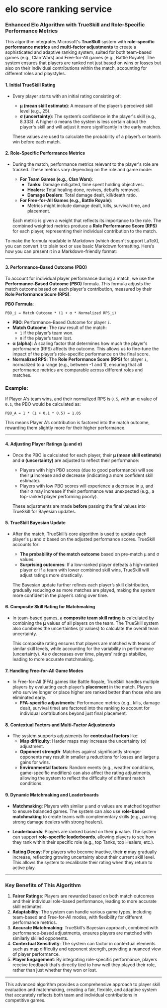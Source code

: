 # elo score ranking service


### Enhanced Elo Algorithm with TrueSkill and Role-Specific Performance Metrics

This algorithm integrates Microsoft's **TrueSkill** system with **role-specific performance metrics** and **multi-factor adjustments** to create a sophisticated and adaptive ranking system, suited for both team-based games (e.g., Clan Wars) and Free-for-All games (e.g., Battle Royale). The system ensures that players are ranked not just based on wins or losses but also on their individual contributions within the match, accounting for different roles and playstyles.

#### **1. Initial TrueSkill Rating**
- Every player starts with an initial rating consisting of:
    - **μ (mean skill estimate)**: A measure of the player’s perceived skill level (e.g., 25).
    - **σ (uncertainty)**: The system’s confidence in the player's skill (e.g., 8.333). A higher σ means the system is less certain about the player's skill and will adjust it more significantly in the early matches.

  These values are used to calculate the probability of a player’s or team’s win before each match.

#### **2. Role-Specific Performance Metrics**
- During the match, performance metrics relevant to the player's role are tracked. These metrics vary depending on the role and game mode:
    - **For Team Games (e.g., Clan Wars)**:
        - **Tanks**: Damage mitigated, time spent holding objectives.
        - **Healers**: Total healing done, revives, debuffs removed.
        - **Damage Dealers**: Total damage dealt, kill/death ratio.
    - **For Free-for-All Games (e.g., Battle Royale)**:
        - Metrics might include damage dealt, kills, survival time, and placement.

  Each metric is given a weight that reflects its importance to the role. The combined weighted metrics produce a **Role Performance Score (RPS)** for each player, representing their individual contribution to the match.

To make the formula readable in Markdown (which doesn't support LaTeX), you can convert it to plain text or use basic Markdown formatting. Here’s how you can present it in a Markdown-friendly format:

---

#### **3. Performance-Based Outcome (PBO)**

To account for individual player performance during a match, we use the **Performance-Based Outcome (PBO)** formula. This formula adjusts the match outcome based on each player's contribution, measured by their **Role Performance Score (RPS)**.

**PBO Formula**:

```
PBO_i = Match Outcome * (1 + α * Normalized RPS_i)
```

- **PBO**: Performance-Based Outcome for player `i`.
- **Match Outcome**: The raw result of the match:
  - `1` if the player’s team won.
  - `0` if the player’s team lost.
- **α (alpha)**: A scaling factor that determines how much the player's performance (RPS) affects the outcome. This allows us to fine-tune the impact of the player’s role-specific performance on the final score.
- **Normalized RPS**: The **Role Performance Score (RPS)** for player `i`, normalized to a range (e.g., between -1 and 1), ensuring that all performance metrics are comparable across different roles and matches.

### Example:
If Player A's team wins, and their normalized RPS is `0.5`, with an α value of `0.1`, the PBO would be calculated as:

```
PBO_A = 1 * (1 + 0.1 * 0.5) = 1.05
```

This means Player A’s contribution is factored into the match outcome, rewarding them slightly more for their higher performance.

---

#### **4. Adjusting Player Ratings (μ and σ)**
- Once the PBO is calculated for each player, their **μ (mean skill estimate)** and **σ (uncertainty)** are adjusted to reflect their performance:
    - Players with high PBO scores (due to good performance) will see their **μ** increase and **σ** decrease (indicating a more confident skill estimate).
    - Players with low PBO scores will experience a decrease in μ, and their σ may increase if their performance was unexpected (e.g., a top-ranked player performing poorly).

  These adjustments are made **before** passing the final values into TrueSkill for Bayesian updates.

#### **5. TrueSkill Bayesian Update**
- After the match, TrueSkill’s core algorithm is used to update each player's μ and σ based on the adjusted performance scores. TrueSkill accounts for:
    - **The probability of the match outcome** based on pre-match μ and σ values.
    - **Surprising outcomes**: If a low-ranked player defeats a high-ranked player or if a team with lower combined skill wins, TrueSkill will adjust ratings more drastically.

  The Bayesian update further refines each player’s skill distribution, gradually reducing **σ** as more matches are played, making the system more confident in the player’s rating over time.

#### **6. Composite Skill Rating for Matchmaking**
- In team-based games, a **composite team skill rating** is calculated by combining the **μ** values of all players on the team. The TrueSkill system also combines the uncertainties (σ values) to calculate the overall team uncertainty.

  This composite rating ensures that players are matched with teams of similar skill levels, while accounting for the variability in performance (uncertainty). As σ decreases over time, players’ ratings stabilize, leading to more accurate matchmaking.

#### **7. Handling Free-for-All Game Modes**
- In Free-for-All (FFA) games like Battle Royale, TrueSkill handles multiple players by evaluating each player’s **placement** in the match. Players who survive longer or place higher are ranked better than those who are eliminated early.
    - **FFA-specific adjustments**: Performance metrics (e.g., kills, damage dealt, survival time) are factored into the ranking to account for individual contributions beyond just final placement.

#### **8. Contextual Factors and Multi-Factor Adjustments**
- The system supports adjustments for **contextual factors** like:
    - **Map difficulty**: Harder maps may increase the uncertainty (σ) adjustment.
    - **Opponent strength**: Matches against significantly stronger opponents may result in smaller μ reductions for losses and larger μ gains for wins.
    - **Environmental factors**: Random events (e.g., weather conditions, game-specific modifiers) can also affect the rating adjustments, allowing the system to reflect the difficulty of different match conditions.

#### **9. Dynamic Matchmaking and Leaderboards**
- **Matchmaking**: Players with similar μ and σ values are matched together to ensure balanced games. The system can also use **role-based matchmaking** to create teams with complementary skills (e.g., pairing strong damage dealers with strong healers).

- **Leaderboards**: Players are ranked based on their **μ** value. The system can support **role-specific leaderboards**, allowing players to see how they rank within their specific role (e.g., top Tanks, top Healers, etc.).

- **Rating Decay**: For players who become inactive, their **σ** may gradually increase, reflecting growing uncertainty about their current skill level. This allows the system to recalibrate their rating when they return to active play.

---

### Key Benefits of This Algorithm
1. **Fairer Ratings**: Players are rewarded based on both match outcomes and their individual role-based performance, leading to more accurate skill estimates.
2. **Adaptability**: The system can handle various game types, including team-based and Free-for-All modes, with flexibility for different performance metrics.
3. **Accurate Matchmaking**: TrueSkill’s Bayesian approach, combined with performance-based adjustments, ensures players are matched with similarly skilled opponents.
4. **Contextual Sensitivity**: The system can factor in contextual elements such as map difficulty and opponent strength, providing a nuanced view of player performance.
5. **Player Engagement**: By integrating role-specific performance, players receive feedback that’s directly tied to how well they played their role, rather than just whether they won or lost.

---

This advanced algorithm provides a comprehensive approach to player skill evaluation and matchmaking, creating a fair, flexible, and adaptive system that accurately reflects both team and individual contributions in competitive games.